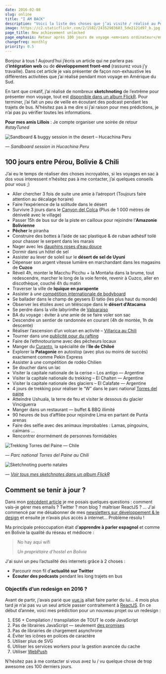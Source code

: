```yaml
---
date: 2016-02-08
slug: online
title: "I AM BACK"
description: "Voici la liste des choses que j’ai visité / réalisé au Pérou, en Bolivie et au Chili"
image: https://c2.staticflickr.com/2/1582/24352983683_5de2121d97_b.jpg
page_title: New achievement unlocked
page_emphasis: Retour après 100 jours de voyage <em>sans ordinateur</em>
changefreq: monthly
priority: 0.5
---
```


Bonjour à tous ! Aujourd’hui j’écris un article qui ne parlera pas d’__intégration web__ ou de __développement front-end__ (rassurez vous j’y travaille). Dans cet article je vais présenter de façon non-exhaustive les différentes activitées que j’ai réalisé pendant mon voyage en Amérique du Sud.

En tant que créatif, j’ai réalisé de nombreux __sketchnoting__ de l’extrême pour présenter mon voyage, tout est [disponible dans un album FlickR](https://www.flickr.com/photos/geekgrunge/albums/72157663947436340). Pour terminer, j’ai fait un peu de veille en écoutant des podcast pendant les trajets de bus. N’hésitez pas à me dire si j’ai raison pour mes prédictions, je n’ai pas pu vérifier toutes les informations.

__Pour mes amis Lillois__ : Je compte organiser une soirée de retour _#stayTuned_

![Sandboard & buggy session in the desert – Hucachina Peru](https://c2.staticflickr.com/2/1483/24822137141_1fb7487b41_b.jpg)

_— Sandboard session in Hucachina Peru_

## 100 jours entre Pérou, Bolivie & Chili

J’ai eu le temps de réaliser des choses incroyables, si les voyages en sac à dos vous interessent n’hésitez pas à me contacter, j’ai quelques conseils pour vous ;)

- Aller chercher 3 fois de suite une amie à l’aéroport (Toujours faire attention au décalage horaire)
- Faire l’expérience de la solitude dans le désert
- Survivre 3 jours dans le [Canyon del Colca](http://www.colcaperu.gob.pe/) (Plus de 1 000 mètres de dénivelé avec le village)
- Passer 15h de bus sur de la piste en cailloux pour rejoindre l’__Amazonie Bolivienne__
- __Pêcher__ le piranha
- Construire des bottes à l’aide de sac plastique & de ruban adhésif toilé pour chasser le serpent dans les marais
- Nager avec les [dauphins roses d’eau douce](https://fr.wikipedia.org/wiki/Boto)
- Dormir dans un hôtel de sel
- Assister au lever de soleil sur le __désert de sel de Uyuni__
- Dépenser son argent vitesse lumière en marchandant dans les magasins de __Cuzco__
- Réveil 4h, monter le Macchu Picchu + la Montaña dans la brume, tout redescendre, marcher le long de la voie ferrée, revenir à Cuzco, aller en discothèque, couché 4h du matin
- Traverser la ville de __Iquique en parapente__
- Assister à une [compétition internationale de bodyboard](https://www.isasurf.org/events/isa-world-bodyboard-championship/)
- Se ballader dans le champ de geysers El tatio (les plus haut du monde)
- Observer les étoiles avec un téléscope dans le __désert d’Atacama__
- Se perdre dans la ville labyrinthe de [Valparaiso](http://www.routard.com/guide_voyage_lieu/3484-valparaiso.htm)
- BA du voyage : éviter à une amie de se faire voler son sac
- Descendre un sentier de randonnée en courant (4h de montée, 1h de descente)
- Réaliser l’ascension d’un volcan en activité – [Villarica au Chili](https://fr.wikipedia.org/wiki/Villarrica_%28volcan%29)
- Tourner dans une [publicité pour du rafting](https://www.facebook.com/PuconSierraNevada/)
- Faire de l’ethnotourisme avec des pêcheurs locaux
- Manger du [Curanto](https://www.youtube.com/watch?v=rVXFtaFvKa8), la spécialité de l’__île de Chiloé__
- Explorer la __Patagonie__ en autostop (avec plus ou moins de succès) exactement comme Pekin Express
- Assister à une compétition de rodéo Chilien
- Se doucher dans un lac
- Visiter la capitale nationale de la cerise – Los antigo — Argentine
- Visiter la capitale nationale du trekking – El Chalten — Argentine
- Visiter la capitale nationale des glaciers – El Calafate — Argentine
- 4 jours de trekking pour réaliser le “W” dans le parc national [Torres del paine](http://www.torresdelpaine.com/)
- Atteindre Ushuaïa, la terre de feu et visiter le dessous du glacier Vinciguerra
- Manger dans un restaurant — buffet & BBQ illimité
- 90 heures de bus d’affilée pour rejoindre Lima en partant de Punta arenas
- Faire des selfie avec des animaux improbables : Lamas, pingouins, caïmans …
- Rencontrer énormément de personnes formidables

![Trekking Torres del Paine — Chile](https://c2.staticflickr.com/2/1590/24892127996_2e97c8910e_b.jpg)

_— Parc national Torres del Paine au Chili_

![Sketchnoting puerto natales](https://c2.staticflickr.com/2/1513/24317249103_0547f9b8d2_b.jpg)

_— [Voir tous mes sketchnotes dans un album FlickR](https://www.flickr.com/photos/geekgrunge/albums/72157663947436340)_

## Comment se tenir à jour ?

Dans mon [précédent article](http://davidl.fr/blog/offthegrid.html) je me posais quelques questions : comment vais–je gérer mes emails ? Twitter ? mon blog ? maîtriser ReactJS ? … J'ai commencé par me désabonner de mes [newsletters sur développement & le design](http://davidl.fr/newsletter.html) et ensuite je n’avais plus accès à internet… Problème résolu !

Ma principale préoccupation était d’__apprendre à parler espagnol__ et comme en Bolivie la qualité du réseau et médiocre :

> No hay aquì wifi
>
> <cite>Un propriétaire d’hostel en Bolivie</cite>

J'ai suivi un peu l’actualité des internets grâce à 2 choses :

- Parcourir mon fil d’__actualité sur Twitter__
- __Écouter des podcasts__ pendant les long trajets en bus

### Objectifs d’un redesign en 2016 ?

Avant de partir, j‘avais parié que [vue.js](http://vuejs.org/) allait faire parler du lui… 4 mois plus tard je n‘ai pas vu un seul article passer contraitement à [ReactJS](https://github.com/facebook/react). En ce début d’année, voici mes prédiction pour un nouveau projet ou un redesign :

1. ES6 + Compilation / transpilation de TOUT le code JavaScript
2. Pas de librairies JavaScript — seulement [des promises](http://insertafter.com/fr/blog/promises_javascript_ouvrons_capot.html)
3. Pas de librairies de chargement asynchrone
4. Éviter les icônes en polices de caractère
5. Utiliser plus de SVG
6. Utiliser les services workers pour la gestion avancée du cache
7. Utiliser [WebPush](https://developer.mozilla.org/en-US/docs/Web/API/Push_API)

N’hésitez pas à me contacter si vous avez lu / vu quelque chose de trop awesome ces 100 derniers jours.

